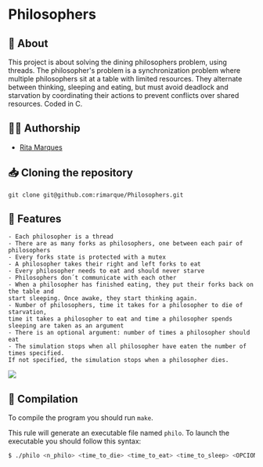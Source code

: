 # **Philosophers**

## :speech_balloon: **About**
This project is about solving the dining philosophers problem, using threads. 
The philosopher's problem is a synchronization problem where multiple philosophers sit at a table with limited resources. 
They alternate between thinking, sleeping and eating, but must avoid deadlock and starvation by coordinating their actions to prevent conflicts over shared resources.
Coded in C.

## 🙋‍♀️ **Authorship**
- [Rita Marques](https://github.com/rimarque)

## :inbox_tray: **Cloning the repository**

```shell
git clone git@github.com:rimarque/Philosophers.git 
```

## 💎 **Features**
```
- Each philosopher is a thread
- There are as many forks as philosophers, one between each pair of philosophers
- Every forks state is protected with a mutex
- A philosopher takes their right and left forks to eat
- Every philosopher needs to eat and should never starve
- Philosophers don´t communicate with each other
- When a philosopher has finished eating, they put their forks back on the table and
start sleeping. Once awake, they start thinking again.
- Number of philosophers, time it takes for a philosopher to die of starvation,
time it takes a philosopher to eat and time a philosopher spends sleeping are taken as an argument
- There is an optional argument: number of times a philosopher should eat
- The simulation stops when all philosopher have eaten the number of times specified.
If not specified, the simulation stops when a philosopher dies.
```
<td><image src="img/philo.png"></td>

## :link: **Compilation**
To compile the program you should run `make`.

This rule will generate an executable file named `philo`. To launch the executable you should follow this syntax:

```sh
$ ./philo <n_philo> <time_to_die> <time_to_eat> <time_to_sleep> <OPCIONAL(n_eat)>
```
